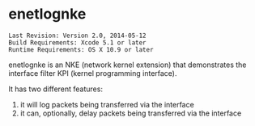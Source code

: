 # enetlognke

    Last Revision: Version 2.0, 2014-05-12
    Build Requirements: Xcode 5.1 or later
    Runtime Requirements: OS X 10.9 or later

enetlognke is an NKE (network kernel extension) that demonstrates the interface filter KPI (kernel programming interface).

It has two different features:

1. it will log packets being transferred via the interface
2. it can, optionally, delay packets being transferred via the interface
